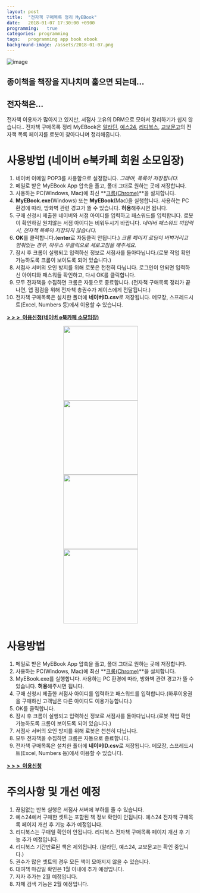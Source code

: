 ```yaml
---
layout: post
title:  "전자책 구매목록 정리 MyEBook"
date:   2018-01-07 17:30:00 +0900
programming:   true
categories: programming
tags:   programming app book ebook
background-image: /assets/2018-01-07.png
---
```

![image](/assets/2018-01-07.png)

## 종이책을 책장을 지나치며 훑으면 되는데...
## 전자책은...

전자책 이용자가 많아지고 있지만, 서점사 고유의 DRM으로 모아서 정리하기가 쉽지 않습니다..
전자책 구매목록 정리 MyEBook은 [알라딘](http://www.aladin.co.kr/), [예스24](http://www.yes24.com), [리디북스](https://ridibooks.com/), [교보문고](http://www.kyobobook.co.kr/)의 전자책 목록 페이지를 로봇이 찾아다니며 정리해줍니다.

# 사용방법 (네이버 e북카페 회원 소모임장)

1. 네이버 이메일 POP3를 사용함으로 설정합니다. *그래야, 목록이 저장됩니다.*
2. 메일로 받은 MyEBook App 압축을 풀고, 폴더 그대로 원하는 곳에 저장합니다.
3. 사용하는 PC(Windows, Mac)에 최신 **[크롬(Chrome)](https://www.google.co.kr/chrome/browser/desktop/index.html)**을 설치합니다.
4. **MyEBook.exe**(Windows) 또는 **MyEBook**(Mac)을 실행합니다. 사용하는 PC 환경에 따라, 방화벽 관련 경고가 뜰 수 있습니다. **허용**해주시면 됩니다.
5. 구매 신청시 제출한 네이버와 서점 아이디를 입력하고 패스워드를 입력합니다. 로봇이 확인하길 원치않는 서점 아이디는 비워두시기 바랍니다. *네이버 패스워드 미입력시, 전자책 목록이 저장되지 않습니다.*
6. **OK**를 클릭합니다.(**enter**로 자동클릭 안됩니다.)
*크롬 페이지 로딩이 버벅거리고 멈춰있는 경우, 마우스 우클릭으로 새로고침을 해주세요.*
7. 잠시 후 크롬이 실행되고 입력하신 정보로 서점사를 돌아다닙니다.(로봇 작업 확인 가능하도록 크롬이 보이도록 되어 있습니다.)
8. 서점사 서버의 오인 방지를 위해 로봇은 천천히 다닙니다. 로그인이 안되면 입력하신 아이디와 패스워들 확인하고, 다시 OK를 클릭합니다.
9. 모두 전자책을 수집하면 크롬은 자동으로 종료합니다. (전자책 구매목록 정리가 끝나면, 앱 점검을 위해 전자책 총권수가 제이스에게 전달됩니다.)
10. 전자책 구매목록은 설치한 폴더에 **네이버ID.csv**로 저장됩니다. 메모장, 스프레드시트(Excel, Numbers 등)에서 이용할 수 있습니다.

**[&gt;&nbsp;&gt;&nbsp;&gt;&nbsp;&nbsp;이용신청(네이버 e북카페 소모임장)](#)**

<div align='center'>
<img src='http://image.aladin.co.kr/img/aladdin/ci.gif' width='200'><br />
<img src='http://conference.kla.kr/upload/company/YES24로고.jpg' width='200'><br />
<img src='https://cdn.mirror.wiki/http://img.etnews.com/cms/uploadfiles/afieldfile/2012/12/10/364480_20121210163441_469_0001.jpg' width='200'><br />
<img src='http://image.kyobobook.co.kr/ink/images/gnb/logo_kyobo.png' width='200'>
</div>

# 사용방법

1. 메일로 받은 MyEBook App 압축을 풀고, 폴더 그대로 원하는 곳에 저장합니다.
2. 사용하는 PC(Windows, Mac)에 최신 **[크롬(Chrome)](https://www.google.co.kr/chrome/browser/desktop/index.html)**을 설치합니다.
3. MyEBook.exe를 실행합니다. 사용하는 PC 환경에 따라, 방화벽 관련 경고가 뜰 수 있습니다. **허용**해주시면 됩니다.
4. 구매 신청시 제출한 서점사 아이디를 입력하고 패스워드를 입력합니다.(하루이용권을 구매하신 고객님은 다른 아이디도 이용가능합니다.)
5. OK를 클릭합니다.
6. 잠시 후 크롬이 실행되고 입력하신 정보로 서점사를 돌아다닙니다.(로봇 작업 확인 가능하도록 크롬이 보이도록 되어 있습니다.)
7. 서점사 서버의 오인 방지를 위해 로봇은 천천히 다닙니다. 
8. 모두 전자책을 수집하면 크롬은 자동으로 종료합니다.
9. 전자책 구매목록은 설치한 폴더에 **네이버ID.csv**로 저장됩니다. 메모장, 스프레드시트(Excel, Numbers 등)에서 이용할 수 있습니다.

**[&gt;&nbsp;&gt;&nbsp;&gt;&nbsp;&nbsp;이용신청](#)**

# 주의사항 및 개선 예정

1. 끊임없는 반복 실행은 서점사 서버에 부하를 줄 수 있습니다.
2. 예스24에서 구매한 셋트는 포함된 책 정보 확인이 안됩니다. 예스24 전자책 구매목록 페이지 개선 후 기능 추가 예정입니다.
3. 리디북스는 구매일 확인이 안됩니다. 리디북스 전자책 구매목록 페이지 개선 후 기능 추가 예정입니다.
4. 리디북스 기간만료된 책은 제외됩니다. (알라딘, 예스24, 교보문고는 확인 중입니다.)
5. 권수가 많은 셋트의 경우 모든 책이 모아지지 않을 수 있습니다.
6. 대여책 마감일 확인은 1월 이내에 추가 예정입니다.
7. 저자 추가는 2월 예정입니다.
8. 자체 검색 기능은 2월 예정입니다.